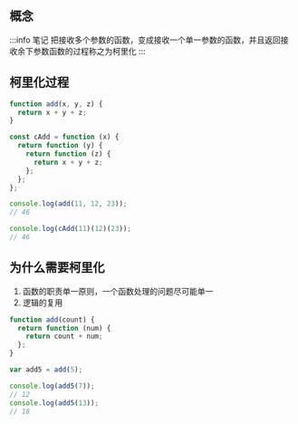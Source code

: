 ## 概念

:::info 笔记
把接收多个参数的函数，变成接收一个单一参数的函数，并且返回接收余下参数函数的过程称之为柯里化
:::

## 柯里化过程

```js
function add(x, y, z) {
  return x + y + z;
}

const cAdd = function (x) {
  return function (y) {
    return function (z) {
      return x + y + z;
    };
  };
};

console.log(add(11, 12, 23));
// 46

console.log(cAdd(11)(12)(23));
// 46
```

## 为什么需要柯里化

1. 函数的职责单一原则，一个函数处理的问题尽可能单一
2. 逻辑的复用
```js
function add(count) {
  return function (num) {
    return count + num;
  };
}

var add5 = add(5);

console.log(add5(7));
// 12
console.log(add5(13));
// 18
```

